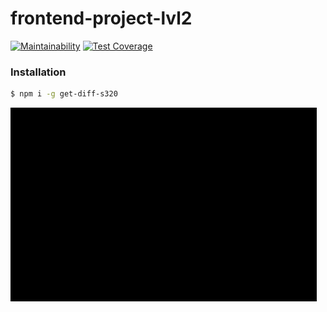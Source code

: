 # frontend-project-lvl2

[![Maintainability](https://api.codeclimate.com/v1/badges/bdb655a27a2a52e4dffa/maintainability)](https://codeclimate.com/github/andrey-pryadko/frontend-project-lvl2/maintainability)
[![Test Coverage](https://api.codeclimate.com/v1/badges/bdb655a27a2a52e4dffa/test_coverage)](https://codeclimate.com/github/andrey-pryadko/frontend-project-lvl2/test_coverage)

### Installation

```sh
$ npm i -g get-diff-s320
```

![screencast](./img/001.gif)